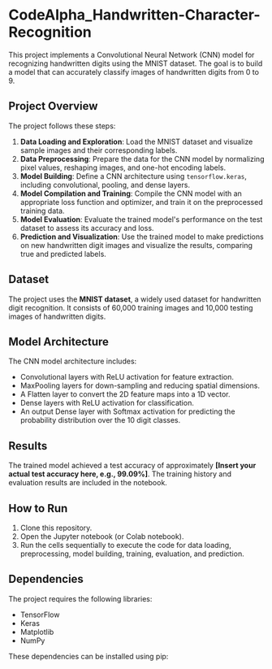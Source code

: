 # CodeAlpha_Handwritten-Character-Recognition


This project implements a Convolutional Neural Network (CNN) model for recognizing handwritten digits using the MNIST dataset. The goal is to build a model that can accurately classify images of handwritten digits from 0 to 9.

## Project Overview

The project follows these steps:

1.  **Data Loading and Exploration**: Load the MNIST dataset and visualize sample images and their corresponding labels.
2.  **Data Preprocessing**: Prepare the data for the CNN model by normalizing pixel values, reshaping images, and one-hot encoding labels.
3.  **Model Building**: Define a CNN architecture using `tensorflow.keras`, including convolutional, pooling, and dense layers.
4.  **Model Compilation and Training**: Compile the CNN model with an appropriate loss function and optimizer, and train it on the preprocessed training data.
5.  **Model Evaluation**: Evaluate the trained model's performance on the test dataset to assess its accuracy and loss.
6.  **Prediction and Visualization**: Use the trained model to make predictions on new handwritten digit images and visualize the results, comparing true and predicted labels.

## Dataset

The project uses the **MNIST dataset**, a widely used dataset for handwritten digit recognition. It consists of 60,000 training images and 10,000 testing images of handwritten digits.

## Model Architecture

The CNN model architecture includes:

*   Convolutional layers with ReLU activation for feature extraction.
*   MaxPooling layers for down-sampling and reducing spatial dimensions.
*   A Flatten layer to convert the 2D feature maps into a 1D vector.
*   Dense layers with ReLU activation for classification.
*   An output Dense layer with Softmax activation for predicting the probability distribution over the 10 digit classes.

## Results

The trained model achieved a test accuracy of approximately **[Insert your actual test accuracy here, e.g., 99.09%]**. The training history and evaluation results are included in the notebook.

## How to Run

1.  Clone this repository.
2.  Open the Jupyter notebook (or Colab notebook).
3.  Run the cells sequentially to execute the code for data loading, preprocessing, model building, training, evaluation, and prediction.

## Dependencies

The project requires the following libraries:

*   TensorFlow
*   Keras
*   Matplotlib
*   NumPy

These dependencies can be installed using pip: